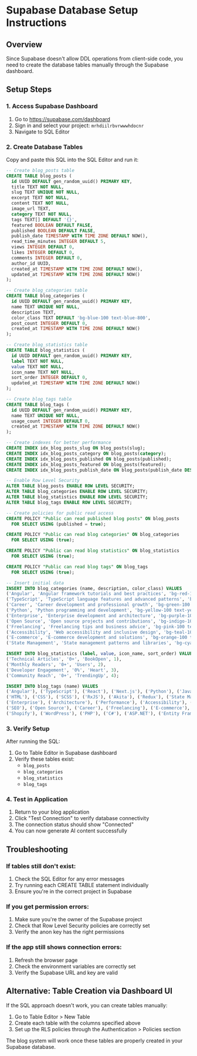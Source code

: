 # Supabase Database Setup Instructions

## Overview
Since Supabase doesn't allow DDL operations from client-side code, you need to create the database tables manually through the Supabase dashboard.

## Setup Steps

### 1. Access Supabase Dashboard
1. Go to https://supabase.com/dashboard
2. Sign in and select your project: `mrhdiilrbvrwwwhdocnr`
3. Navigate to SQL Editor

### 2. Create Database Tables
Copy and paste this SQL into the SQL Editor and run it:

```sql
-- Create blog_posts table
CREATE TABLE blog_posts (
  id UUID DEFAULT gen_random_uuid() PRIMARY KEY,
  title TEXT NOT NULL,
  slug TEXT UNIQUE NOT NULL,
  excerpt TEXT NOT NULL,
  content TEXT NOT NULL,
  image_url TEXT,
  category TEXT NOT NULL,
  tags TEXT[] DEFAULT '{}',
  featured BOOLEAN DEFAULT FALSE,
  published BOOLEAN DEFAULT FALSE,
  publish_date TIMESTAMP WITH TIME ZONE DEFAULT NOW(),
  read_time_minutes INTEGER DEFAULT 5,
  views INTEGER DEFAULT 0,
  likes INTEGER DEFAULT 0,
  comments INTEGER DEFAULT 0,
  author_id UUID,
  created_at TIMESTAMP WITH TIME ZONE DEFAULT NOW(),
  updated_at TIMESTAMP WITH TIME ZONE DEFAULT NOW()
);

-- Create blog_categories table
CREATE TABLE blog_categories (
  id UUID DEFAULT gen_random_uuid() PRIMARY KEY,
  name TEXT UNIQUE NOT NULL,
  description TEXT,
  color_class TEXT DEFAULT 'bg-blue-100 text-blue-800',
  post_count INTEGER DEFAULT 0,
  created_at TIMESTAMP WITH TIME ZONE DEFAULT NOW()
);

-- Create blog_statistics table
CREATE TABLE blog_statistics (
  id UUID DEFAULT gen_random_uuid() PRIMARY KEY,
  label TEXT NOT NULL,
  value TEXT NOT NULL,
  icon_name TEXT NOT NULL,
  sort_order INTEGER DEFAULT 0,
  updated_at TIMESTAMP WITH TIME ZONE DEFAULT NOW()
);

-- Create blog_tags table
CREATE TABLE blog_tags (
  id UUID DEFAULT gen_random_uuid() PRIMARY KEY,
  name TEXT UNIQUE NOT NULL,
  usage_count INTEGER DEFAULT 0,
  created_at TIMESTAMP WITH TIME ZONE DEFAULT NOW()
);

-- Create indexes for better performance
CREATE INDEX idx_blog_posts_slug ON blog_posts(slug);
CREATE INDEX idx_blog_posts_category ON blog_posts(category);
CREATE INDEX idx_blog_posts_published ON blog_posts(published);
CREATE INDEX idx_blog_posts_featured ON blog_posts(featured);
CREATE INDEX idx_blog_posts_publish_date ON blog_posts(publish_date DESC);

-- Enable Row Level Security
ALTER TABLE blog_posts ENABLE ROW LEVEL SECURITY;
ALTER TABLE blog_categories ENABLE ROW LEVEL SECURITY;
ALTER TABLE blog_statistics ENABLE ROW LEVEL SECURITY;
ALTER TABLE blog_tags ENABLE ROW LEVEL SECURITY;

-- Create policies for public read access
CREATE POLICY "Public can read published blog posts" ON blog_posts
  FOR SELECT USING (published = true);

CREATE POLICY "Public can read blog categories" ON blog_categories
  FOR SELECT USING (true);

CREATE POLICY "Public can read blog statistics" ON blog_statistics
  FOR SELECT USING (true);

CREATE POLICY "Public can read blog tags" ON blog_tags
  FOR SELECT USING (true);

-- Insert initial data
INSERT INTO blog_categories (name, description, color_class) VALUES
('Angular', 'Angular framework tutorials and best practices', 'bg-red-100 text-red-800'),
('TypeScript', 'TypeScript language features and advanced patterns', 'bg-blue-100 text-blue-800'),
('Career', 'Career development and professional growth', 'bg-green-100 text-green-800'),
('Python', 'Python programming and development', 'bg-yellow-100 text-yellow-800'),
('Enterprise', 'Enterprise development and architecture', 'bg-purple-100 text-purple-800'),
('Open Source', 'Open source projects and contributions', 'bg-indigo-100 text-indigo-800'),
('Freelancing', 'Freelancing tips and business advice', 'bg-pink-100 text-pink-800'),
('Accessibility', 'Web accessibility and inclusive design', 'bg-teal-100 text-teal-800'),
('E-commerce', 'E-commerce development and solutions', 'bg-orange-100 text-orange-800'),
('State Management', 'State management patterns and libraries', 'bg-cyan-100 text-cyan-800');

INSERT INTO blog_statistics (label, value, icon_name, sort_order) VALUES
('Technical Articles', '0+', 'BookOpen', 1),
('Monthly Readers', '0+', 'Users', 2),
('Developer Engagement', '0%', 'Heart', 3),
('Community Reach', '0+', 'TrendingUp', 4);

INSERT INTO blog_tags (name) VALUES
('Angular'), ('TypeScript'), ('React'), ('Next.js'), ('Python'), ('JavaScript'),
('HTML'), ('CSS'), ('SCSS'), ('RxJS'), ('Akita'), ('Redux'), ('State Management'),
('Enterprise'), ('Architecture'), ('Performance'), ('Accessibility'), ('WCAG'),
('SEO'), ('Open Source'), ('Career'), ('Freelancing'), ('E-commerce'), ('OpenCart'),
('Shopify'), ('WordPress'), ('PHP'), ('C#'), ('ASP.NET'), ('Entity Framework');
```

### 3. Verify Setup
After running the SQL:
1. Go to Table Editor in Supabase dashboard
2. Verify these tables exist:
   - `blog_posts`
   - `blog_categories`
   - `blog_statistics`
   - `blog_tags`

### 4. Test in Application
1. Return to your blog application
2. Click "Test Connection" to verify database connectivity
3. The connection status should show "Connected"
4. You can now generate AI content successfully

## Troubleshooting

### If tables still don't exist:
1. Check the SQL Editor for any error messages
2. Try running each CREATE TABLE statement individually
3. Ensure you're in the correct project in Supabase

### If you get permission errors:
1. Make sure you're the owner of the Supabase project
2. Check that Row Level Security policies are correctly set
3. Verify the anon key has the right permissions

### If the app still shows connection errors:
1. Refresh the browser page
2. Check the environment variables are correctly set
3. Verify the Supabase URL and key are valid

## Alternative: Table Creation via Dashboard UI

If the SQL approach doesn't work, you can create tables manually:

1. Go to Table Editor > New Table
2. Create each table with the columns specified above
3. Set up the RLS policies through the Authentication > Policies section

The blog system will work once these tables are properly created in your Supabase database.
